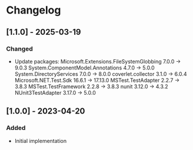 # Changelog

## [1.1.0] - 2025-03-19
### Changed
- Update packages:
  Microsoft.Extensions.FileSystemGlobbing  7.0.0  -> 9.0.3
  System.ComponentModel.Annotations        4.7.0  -> 5.0.0
  System.DirectoryServices                 7.0.0  -> 8.0.0
  coverlet.collector                       3.1.0  -> 6.0.4
  Microsoft.NET.Test.Sdk                   16.6.1 -> 17.13.0
  MSTest.TestAdapter                       2.2.7  -> 3.8.3
  MSTest.TestFramework                     2.2.8  -> 3.8.3
  nunit                                    3.12.0 -> 4.3.2
  NUnit3TestAdapter                        3.17.0 -> 5.0.0

## [1.0.0] - 2023-04-20
### Added
- Initial implementation
